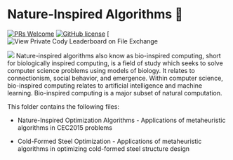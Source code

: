 # Nature-Inspired Algorithms :ant:
[![PRs Welcome](https://img.shields.io/badge/PRs-welcome-brightgreen.svg)](https://github.com/FelipeRamosOliveira/Portifolio/pulls)
[![GitHub license](https://img.shields.io/github/license/Naereen/StrapDown.js.svg)](https://github.com/Naereen/StrapDown.js/blob/master/LICENSE)
[![View Private Cody Leaderboard on File Exchange](https://www.mathworks.com/matlabcentral/images/matlab-file-exchange.svg)

![](https://miro.medium.com/max/3600/1*a4n_Dtdnms3jnr-J7MEx9w.gif)
Nature-inspired algorithms also know as bio-inspired computing, short for biologically inspired computing, is a field of study which seeks to solve computer science problems using models of biology. It relates to connectionism, social behavior, and emergence. Within computer science, bio-inspired computing relates to artificial intelligence and machine learning. Bio-inspired computing is a major subset of natural computation.

This folder contains the following files:

* Nature-Inspired Optimization Algorithms - Applications of metaheuristic algorithms in CEC2015 problems

* Cold-Formed Steel Optimization - Applications of metaheuristic algorithms in optimizing cold-formed steel structure design
